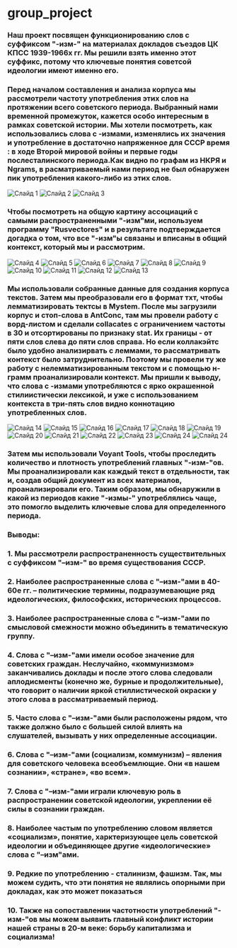 # group_project
### Наш проект посвящен функционированию слов с суффиксом "-изм-" на материалах докладов съездов ЦК КПСС 1939-1966х гг. Мы решили взять именно этот суффикс, потому что ключевые понятия советсой идеологии имеют именно его.
### Перед началом составления и анализа корпуса мы рассмотрели частоту употребления этих слов на протяжении всего советского периода. Выбранный нами временной промежуток, кажется особо интересным в рамках советской истории. Мы хотели посмотреть, как использовались слова с -измами, изменялись их значения и употребление в достаточно напряженное для СССР время : в ходе Второй мировой войны и первые годы послесталинского периода.Как видно по графам из НКРЯ и Ngrams, в расматриваемый нами период не был обнаружен пик употребления какого-либо из этих слов. 
![Слайд 1](https://github.com/angelinakrivova/group_project/blob/master/%D0%9D%D0%BA%D1%80%D1%8F%201(1).PNG)
![Слайд 2](https://github.com/angelinakrivova/group_project/blob/master/%D0%9D%D0%BA%D1%80%D1%8F%202.PNG)
![Слайд 3](https://github.com/angelinakrivova/group_project/blob/master/Ngrams.PNG)
### Чтобы посмотреть на общую картину ассоциаций с самыми распространенными "-изм"ми, используем программу "Rusvectores" и в результате подтверждается догадка о том, что все "-изм"ы связаны и вписаны в общий контекст, который мы и рассмотрим.
![Слайд 4](https://github.com/angelinakrivova/group_project/blob/master/ruwikiruscorpora_upos_skipgram_300_2_2019_d24bf8dcd78e7d34ee765c6e74e5c74d.png)
![Слайд 5](https://github.com/angelinakrivova/group_project/blob/master/%D0%B1%D0%BE%D0%BB%D1%8C%D1%88%D0%B5%D0%B2%D0%B8%D0%B7%D0%BC.jpg)
![Слайд 6](https://github.com/angelinakrivova/group_project/blob/master/%D0%BA%D0%B0%D0%BB%D1%8C%D0%BA%D1%83%D0%BB%D1%8F%D1%82%D0%BE%D1%80.jpg)
![Слайд 7](https://github.com/angelinakrivova/group_project/blob/master/%D0%BA%D0%B0%D0%BF%D0%B8%D1%82%D0%B0%D0%BB%D0%B8%D0%B7%D0%BC.jpg)
![Слайд 8](https://github.com/angelinakrivova/group_project/blob/master/%D0%BA%D0%BE%D0%BC%D0%BC%D1%83%D0%BD%D0%B8%D0%B7%D0%BC.jpg)
![Слайд 9](https://github.com/angelinakrivova/group_project/blob/master/%D0%BB%D0%B5%D0%BD%D0%B8%D0%BD%D0%B8%D0%B7%D0%BC.jpg)
![Слайд 10](https://github.com/angelinakrivova/group_project/blob/master/%D0%BF%D0%B0%D1%80%D1%82%D0%B8%D1%8F.jpg)
![Слайд 11](https://github.com/angelinakrivova/group_project/blob/master/%D1%81%D0%B5%D0%BC%D0%B1%D0%BB%D0%B8%D0%B7.jpg)
![Слайд 12](https://github.com/angelinakrivova/group_project/blob/master/%D1%81%D1%82%D0%B0%D0%BB%D0%B8%D0%BD%D0%B8%D0%B7%D0%BC.jpg)
![Слайд 13](https://github.com/angelinakrivova/group_project/blob/master/%D1%82%D1%80%D0%BE%D1%86%D0%BA%D0%B8%D0%B7%D0%BC.jpg)
### Мы использовали собранные данные для создания корпуса текстов. Затем мы преобразовали его в формат тхт, чтобы лемматизировать тектсы в Mystem. После мы загрузили корпус и стоп-слова в AntConc, там мы провели работу с ворд-листом и сделали collacates c ограничением частоты в 30 и отсортированы по признаку stat. Их границы - от пяти слов слева до пяти слов справа. Но если коллакэйтс было удобно анализирвать с леммами, то рассматривать контекст было затруднительно. Поэтому мы провели ту же работу с нелемматизированным текстом и с помощью н-грамм проанализировали контекст. Мы пришли к выводу, что слова с -измами употребляются с ярко окрашенной стилиистически лексикой, и уже с использованием контекста в три-пять слов видно коннотацию употребленных слов.
![Слайд 14](https://github.com/angelinakrivova/group_project/blob/master/1-%D0%B4%D0%B5%D0%BB%D0%B0%D0%B5%D0%BC%20txt%20%D1%87%D0%B5%D1%80%D0%B5%D0%B7%20sublime.png)
![Слайд 15](https://github.com/angelinakrivova/group_project/blob/master/2-%D1%83%D1%80%D0%B0%20%D0%BF%D0%BE%D0%BB%D1%83%D1%87%D0%B8%D0%BB%D0%BE%D1%81%D1%8C.png)
![Слайд 16](https://github.com/angelinakrivova/group_project/blob/master/3-%D0%BB%D0%B5%D0%BC%D0%BC%D0%B0%D1%82%D0%B8%D0%B7%D0%B8%D1%80%D1%83%D0%B5%D0%BC%20%D1%87%D0%B5%D1%80%D0%B5%D0%B7%20mystem.jpg)
![Слайд 17](https://github.com/angelinakrivova/group_project/blob/master/4-%20%D0%B2%D1%81%D0%B5%20%D0%B5%D1%89%D0%B5%20%D0%BB%D0%B5%D0%BC%D0%BC%D0%B0%D1%82%D0%B8%D0%B7%D0%B8%D1%80%D1%83%D0%B5%D0%BC%20%D1%87%D0%B5%D1%80%D0%B5%D0%B7%20mystem.jpg)
![Слайд 18](https://github.com/angelinakrivova/group_project/blob/master/5-%D1%83%D0%B1%D0%B8%D1%80%D0%B0%D0%B5%D0%BC%20%D1%81%D0%BA%D0%BE%D0%B1%D0%BE%D1%87%D0%BA%D0%B8.jpg)
![Слайд 19](https://github.com/angelinakrivova/group_project/blob/master/6-%20%D1%82%D0%BE%D0%B6%D0%B5%20%D1%83%D0%B1%D0%B8%D1%80%D0%B0%D0%B5%D0%BC%20%D1%81%D0%BA%D0%BE%D0%B1%D0%BE%D1%87%D0%BA%D0%B8.jpg)
![Слайд 20](https://github.com/angelinakrivova/group_project/blob/master/7-%D0%B7%D0%B0%D0%B3%D1%80%D1%83%D0%B6%D0%B0%D0%B5%D0%BC%20%D0%B2%20%D0%B0%D0%BD%D1%82%D0%BA%D0%BE%D0%BD%D0%BA%20%D0%B8%20%D1%81%D1%82%D1%80%D0%BE%D0%B8%D0%BC%20%D0%B2%D0%BE%D1%80%D0%B4%D0%BB%D0%B8%D1%81%D1%82%20(%D1%85%D0%B7%20%D0%B7%D0%B0%D1%87%D0%B5%D0%BC%20%D0%BA%D1%81%D1%82%D0%B0).png)
![Слайд 21](https://github.com/angelinakrivova/group_project/blob/master/8-%D0%B4%D0%BE%D0%B1%D0%B0%D0%B2%D0%BB%D1%8F%D0%B5%D0%BC%20%D1%81%D1%82%D0%BE%D0%BF%20%D1%81%D0%BB%D0%BE%D0%B2%D0%B0.png)
![Слайд 22](https://github.com/angelinakrivova/group_project/blob/master/9-%D1%81%D1%82%D1%80%D0%BE%D0%B8%D0%BC%20%D0%B2%D0%BE%D1%80%D0%B4%D0%BB%D0%B8%D1%81%D1%82%20%D0%B1%D0%B5%D0%B7%20%D1%83%D1%87%D0%B5%D1%82%D0%B0%20%D1%81%D1%82%D0%BE%D0%BF%20%D1%81%D0%BB%D0%BE%D0%B2.png)
![Слайд 23](https://github.com/angelinakrivova/group_project/blob/master/10-%D1%81%D1%82%D1%80%D0%BE%D0%B8%D0%BC%20%D0%BD%D0%B0%20%D0%BE%D1%81%D0%BD%D0%BE%D0%B2%D0%B5%20%D0%B2%D0%BE%D1%80%D0%B4%D0%BB%D0%B8%D1%81%D1%82%D0%B0%20%D1%81%20%D0%BF%D0%BE%D0%BC%D0%BE%D1%89%D1%8C%D1%8E%20%D1%80%D0%B5%D0%B3%D1%83%D0%BB%D1%8F%D1%80%D0%BD%D0%BE%D0%B3%D0%BE%20%D0%B2%D1%8B%D1%80%D0%B0%D0%B6%D0%B5%D0%BD%D0%B8%D1%8F%20%D1%81%D0%BF%D0%B8%D1%81%D0%BE%D0%BA%20%D0%BA%D0%BE%D0%BB%D0%BE%D0%BA%D0%B5%D0%B9%D1%82%D0%BE%D0%B2.png)
![Слайд 24](https://github.com/angelinakrivova/group_project/blob/master/11-%D1%83%D0%B6%D0%B5%20%D0%BF%D0%BE%D1%81%D0%BB%D0%B5%20%D1%82%D0%BE%D0%B3%D0%BE%20%D0%BA%D0%B0%D0%BA%20%D0%BF%D0%BE%D0%BD%D1%8F%D0%BB%D0%B8%20%D1%87%D1%82%D0%BE%20%D0%BB%D0%B5%D0%BC%D0%BC%D0%B0%D1%82%D0%B8%D0%B7%D0%B8%D1%80%D0%BE%D0%B2%D0%B0%D0%BD%D1%8B%D0%B5%20%D1%82%D0%B5%D0%BA%D1%81%D1%82%D1%8B%20%D0%BD%D0%B5%20%D0%BE%D1%87%2C%20%D0%BD%D0%B0%20%D0%BE%D1%81%D0%BD%D0%BE%D0%B2%D0%B5%20%D0%BD%D0%B5%D0%BB%D0%B5%D0%BC%D0%BC%D0%B0%D1%82%D0%B8%D0%B7%D0%B8%D1%80%D0%BE%D0%B2%D0%B0%D0%BD%D0%BD%D1%8B%D1%85%20%D1%81%D0%B4%D0%B5%D0%BB%D0%B0%D0%BB%D0%B8%20%D0%B5%D1%89%D0%B5%20%D1%80%D0%B0%D0%B7%20%D0%BA%D0%BE%D0%BB%D0%BE%D0%BA%D0%B5%D0%B9%D1%82%D1%8B.png)
![Слайд 24]()
### Затем мы использовали Voyant Tools, чтобы проследить количество и плотность употреблений главных "-изм-"ов. Мы проанализировали как каждый текст в отдельности, так и, создав общий документ из всех материалов, проанализировали его. Таким образом, мы обнаружили в какой из периодов какие "-измы-" употреблялись чаще, это помогло выделить ключевые слова для определенного периода.
### Выводы: 
### 1. Мы рассмотрели распространенность существительных с суффиксом "–изм-" во время существования СССР.
 ### 2. Наиболее распространенные слова с "–изм-"ами в 40-60е гг. – политические термины, подразумевающие ряд идеологических, философских, исторических процессов.
### 3. Наиболее распространенные слова с "–изм-"ами по смысловой смежности можно объединить в тематическую группу.
 ### 4. Слова с "–изм-"ами имели особое значение для советских граждан. Неслучайно, «коммунизмом» заканчивались доклады и после этого слова следовали аплодисменты (конечно же, бурные и продолжительные), что говорит о наличии яркой стиллистической окраски у этого слова в рассматриваемый период.
### 5. Часто слова с "–изм-"ами были расположены рядом, что также должно было с большей силой влиять на слушателей, вызывать у них определенные ассоциации.
### 6. Слова с "–изм-"ами (социализм, коммунизм) – явления для советского человека всеобъемлющие. Они «в нашем сознании», «стране», «во всем».
 ### 7. Слова с "–изм-"ами играли ключевую роль в распространении советской идеологии, укреплении её силы в сознании граждан.
### 8. Наиболее частым по употреблению словом является «социализм», понятие, харктеризующее цель советской идеологии и объединяющее другие «идеологические» слова с "–изм"ами.
### 9. Редкие по употреблению - сталинизм, фашизм. Так, мы можем судить, что эти понятия не являлись опорными при докладах, как это может показаться
###    10. Также на сопоставлении частотности употреблений "-изм-"ов мы можем выявить главный конфликт истории нашей страны в 20-м веке: борьбу капитализма и социализма!

